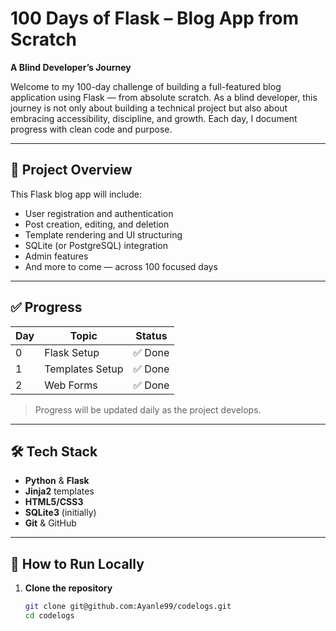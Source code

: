 # 100 Days of Flask – Blog App from Scratch  
**A Blind Developer’s Journey**

Welcome to my 100-day challenge of building a full-featured blog application using Flask — from absolute scratch. As a blind developer, this journey is not only about 
building a technical project but also about embracing accessibility, discipline, and growth. Each day, I document progress with clean code and purpose.

---

## 🚀 Project Overview

This Flask blog app will include:

- User registration and authentication  
- Post creation, editing, and deletion  
- Template rendering and UI structuring  
- SQLite (or PostgreSQL) integration  
- Admin features  
- And more to come — across 100 focused days

---

## ✅ Progress

| Day | Topic           | Status  |
|-----|-----------------|---------|
| 0   | Flask Setup     | ✅ Done  |
| 1   | Templates Setup | ✅ Done  |
| 2   | Web Forms       | ✅ Done  |

> Progress will be updated daily as the project develops.

---

## 🛠️ Tech Stack

- **Python** & **Flask**
- **Jinja2** templates
- **HTML5/CSS3**
- **SQLite3** (initially)
- **Git** & GitHub

---

## 🧪 How to Run Locally

1. **Clone the repository**

   ```bash
   git clone git@github.com:Ayanle99/codelogs.git
   cd codelogs

